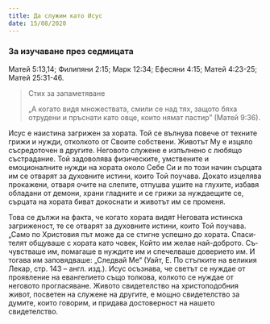 ```yaml
---
title: Да служим като Исус
date: 15/08/2020
---
```


### За изучаване през седмицата
Матей 5:13,14; Филипяни 2:15; Марк 12:34; Ефесяни 4:15; Матей 4:23-25; Матей 25:31-46.

> <p>Стих за запаметяване</p>
> „А когато видя множествата, смили се над тях, защото бяха отрудени и пръснати като овце, които нямат пастир” (Матей 9:36).

Исус е наистина загрижен за хората. Той се вълнува повече от техните грижи и нужди, отколкото от Своите собствени. Животът Му е изцяло съсредоточен в другите. Неговото служене е изпълнено с любящо състрадание. Той задоволява физическите, умствените и емоционалните нужди на хората около Себе Си и по този начин сърцата им се отварят за духовните истини, които Той поучава. Докато изцелява прокажени, отваря очите на слепите, отпушва ушите на глухите, избавя обладани от демони, храни гладните и се грижи за нуждаещите се, сърцата на хората биват докоснати и животът им се променя.

Това се дължи на факта, че когато хората видят Неговата истинска загриженост, те се отварят за духовните истини, които Той поучава. „Са­мо по Хрис­то­вия път мо­же да се стиг­не ус­пеш­но до хо­ра­та. Спа­си­те­лят об­щу­ва­ше с хо­ра­та ка­то чо­век, Кой­то им же­лае най-доб­ро­то. Съ­чув­с­т­ва­ше им, по­ма­га­ше в нуж­ди­те им и спе­чел­ва­ше до­ве­ри­ето им. И то­га­ва им за­по­вяд­ва­ше: „След­вай­ Ме“ (Уайт, Е. По стъпките на великия Лекар, стр. 143 – англ. изд.). Исус осъзнава, че светът се нуждае от проявление на евангелието също толкова, колкото се нуждае от неговото прогласяване. Живото свидетелство на христоподобния живот, посветен на служене на другите, е мощно свидетелство за думите, които говорим, и придава достоверност на нашето свидетелство.
